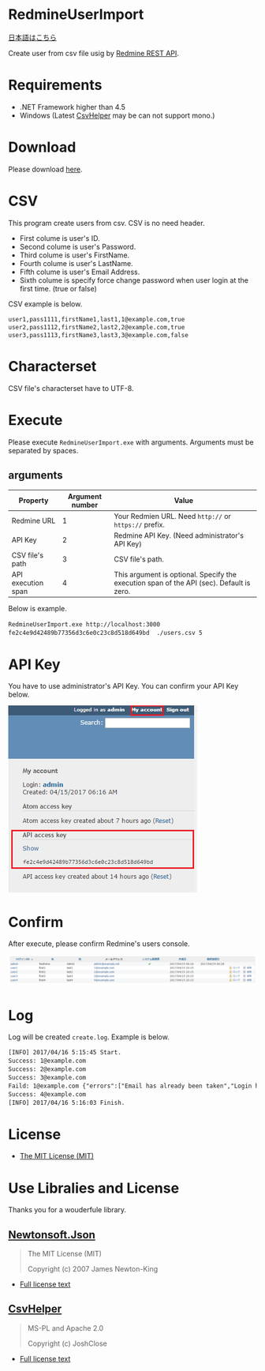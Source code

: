 # RedmineUserImport

[日本語はこちら](//yoshinorin.net/2017/04/16/create-redmine-user-import-from-csv/)

Create user from csv file usig by [Redmine REST API](//www.redmine.org/projects/redmine/wiki/Rest_Users).

# Requirements

* .NET Framework higher than 4.5
* Windows (Latest [CsvHelper](//github.com/JoshClose/CsvHelper) may be can not support mono.)  

# Download

Please download [here](//github.com/YoshinoriN/RedmineUserImport/releases).

# CSV

This program create users from csv. CSV is no need header.

* First colume is user's ID.
* Second colume is user's Password.
* Third colume is user's FirstName.
* Fourth colume is user's LastName.
* Fifth colume is user's Email Address.
* Sixth colume is specify force change password when user login at the first time. (true or false) 

CSV example is below.

```csv
user1,pass1111,firstName1,last1,1@example.com,true
user2,pass1112,firstName2,last2,2@example.com,true
user3,pass1113,firstName3,last3,3@example.com,false
```

# Characterset

CSV file's characterset have to UTF-8.

# Execute

Please execute `RedmineUserImport.exe` with arguments. Arguments must be separated by spaces.



## arguments

|Property|Argument number|Value|
|---|---|---|
|Redmine URL|1|Your Redmien URL. Need `http://` or `https://` prefix.|
|API Key|2|Redmine API Key. (Need administrator's API Key)|
|CSV file's path|3|CSV file's path.|
|API execution span|4|This argument is optional. Specify the execution span of the API (sec). Default is zero.|

Below is example.

`RedmineUserImport.exe http://localhost:3000 fe2c4e9d42489b77356d3c6e0c23c8d518d649bd  ./users.csv 5`

# API Key

You have to use administrator's API Key.
You can confirm your API Key below. 

![](./doc/images/apikey.png)

# Confirm

After execute, please confirm Redmine's users console.

![](./doc/images/users.png)

# Log

Log will be created `create.log`.
Example is below.

```txt
[INFO] 2017/04/16 5:15:45 Start.
Success: 1@example.com
Success: 2@example.com
Success: 3@example.com
Faild: 1@example.com {"errors":["Email has already been taken","Login has already been taken"]}
Success: 4@example.com
[INFO] 2017/04/16 5:16:03 Finish.
```

# License

* [The MIT License (MIT)](LICENSE)

# Use Libralies and License

Thanks you for a wouderfule library.

## [Newtonsoft.Json](//github.com/JamesNK/Newtonsoft.Json)

> The MIT License (MIT)
>
> Copyright (c) 2007 James Newton-King

* [Full license text](/licenses/Newtonsoft.Json.txt) 

## [CsvHelper](//github.com/JoshClose/CsvHelper)

> MS-PL and Apache 2.0
>
> Copyright (c) JoshClose

* [Full license text](/licenses/CsvHelper.txt)
